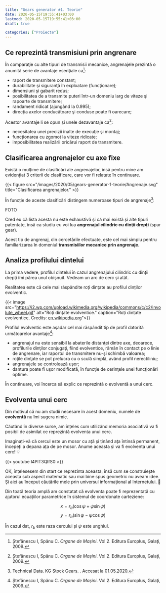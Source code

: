 ```yaml
---
title: "Gears generator #1. Teorie"
date: 2020-05-15T19:55:41+03:00
lastmod: 2020-05-15T19:55:41+03:00
draft: true

categories: ["Proiecte"]
---
```


## Ce reprezintă transmisiuni prin angrenare

În comparaţie cu alte tipuri de transmisii mecanice, angrenajele prezintă o anumită serie de avantaje esenţiale ca[^organe-de-masini]:

* raport de transmitere constant;
* durabilitate şi siguranţă în exploatare (funcţionare);
* dimensiuni şi gabarit redus;
* posibilitatea de a transmite puteri într-un domeniu larg de viteze şi rapoarte de transmitere;
* randament ridicat (ajungând la 0.995);
* direcţia axelor conducătoare şi conduse poate fi oarecare;

Acestor avantaje li se opun şi unele dezavantaje ca[^organe-de-masini]:

* necesitatea unei precizii înalte de execuţie şi montaj;
* funcţionarea cu zgomot la viteze ridicate;
* imposibilitatea realizării oricărui raport de transmitere.

## Clasificarea angrenajelor cu axe fixe

Există o mulțime de clasificări ale angrenajelor, însă pentru mine am evidențiat 3 criterii de clasificare, care vor fi relatate în continuare.

{{< figure src="/images/2020/05/gears-generator-1-teorie/Angrenaje.svg" title="Clasificarea angrenajelor." >}}

În funcție de aceste clasificări distingem numeroase tipuri de angrenaje[^kggear]:

FOTO

Cred eu că lista acesta nu este exhaustivă și că mai există și alte tipuri patentate, însă ca studiu eu voi lua **angrenajul cilindric cu dinții drepți** (spur gear).

Acest tip de angrenaj, din cercetările efectuate, este cel mai simplu pentru familiarizarea în domeniul **transmisiilor mecanice prin angrenaje**.

## Analiza profilului dintelui

La prima vedere, profilul dintelui în cazul angrenajului cilindric cu dinții drepți îmi părea unul obișnuit. Vedeam un arc de cerc și atât.

Realitatea este că cele mai răspândite roți dințate au profilul dinților evolventic.

{{< image src="https://i2.wp.com/upload.wikimedia.org/wikipedia/commons/c/c2/Involute_wheel.gif" alt="Roți dințate evolventice." caption="Roți dințate evolventice. Credits: [en.wikipedia.org](https://en.wikipedia.org/wiki/Involute_gear#/media/File:Involute_wheel.gif)">}}

Profilul evolventic este aşadar cel mai răspândit tip de profil datorită următoarelor avantaje[^organe-de-masini]:

* angrenajul nu este sensibil la abaterile distanţei dintre axe, deoarece, profilurile dinţilor conjugaţi, fiind evolventice, rămân în contact pe o linie de angrenare, iar raportul de transmitere nu-şi schimbă valoarea;
* roţile dinţate se pot prelucra cu o sculă simplă, având profil nerectiliniu;
* angrenajele se controlează uşor;
* dantura poate fi uşor modificată, în funcţie de cerinţele unei funcţionări optime.

În continuare, voi încerca să explic ce reprezintă o evolventă a unui cerc.

## Evolventa unui cerc

Din motivul că nu am studii necesare în acest domeniu, numele de **evolventă** nu îmi sugera nimic.

Căutând în diverse surse, am înțeles cum utilizând memoria asociativă va fi posibil de asimilat ce reprezintă evolventa unui cerc.

Imaginați-vă că cercul este un mosor cu ață și ținând ața întinsă permanent, începeți a depana ața de pe mosor. Anume aceasta și va fi evolventa unui cerc! 💡

{{< youtube l4PlT3QIfS0 >}}

OK, înțelesesem din start ce reprezinta aceasta, însă cum se construiește aceasta sub aspect matematic sau mai bine spus geometric nu aveam idee. Și aici au început căutările mele prin universul informațional al Internetului. 🔎

Din toată teoria amplă am constatat că evolventa poate fi reprezentată cu ajutorul ecuațiilor parametrice în sistemul de coordonate carteziene:

$$ x = r_b (\cos\psi + \psi\sin\psi) $$
$$ y = r_b (\sin\psi - \psi\cos\psi) $$

În cazul dat, $r_b$ este raza cercului și $\psi$ este unghiul.

[^organe-de-masini]: Ștefănescu I, Spânu C. *Organe de Mașini*. Vol 2. Editura Europlus, Galați, 2009.
[^kggear]: Technical Data. KG Stock Gears. [](https://www.kggear.co.jp/en/wp-content/themes/bizvektor-global-edition/pdf/TechnicalData_KGSTOCKGEARS.pdf). Accesat la 01.05.2020.
